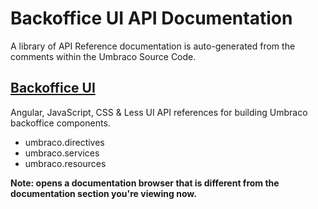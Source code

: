 # Backoffice UI API Documentation

A library of API Reference documentation is auto-generated from the comments within the Umbraco Source Code.

## [Backoffice UI](https://our.umbraco.com/apidocs/ui/#/api/)

Angular, JavaScript, CSS & Less UI API references for building Umbraco backoffice components.

- umbraco.directives
- umbraco.services
- umbraco.resources

__Note: opens a documentation browser that is different from the documentation section you're viewing now.__

